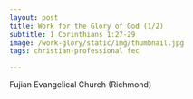 ```yaml
---
layout: post
title: Work for the Glory of God (1/2)
subtitle: 1 Corinthians 1:27-29
image: /work-glory/static/img/thumbnail.jpg
tags: christian-professional fec

---
```

Fujian Evangelical Church (Richmond)
